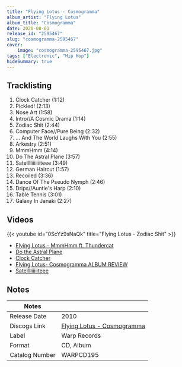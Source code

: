 ```yaml
---
title: "Flying Lotus - Cosmogramma"
album_artist: "Flying Lotus"
album_title: "Cosmogramma"
date: 2020-08-01
release_id: "2595467"
slug: "cosmogramma-2595467"
cover:
    image: "cosmogramma-2595467.jpg"
tags: ["Electronic", "Hip Hop"]
hideSummary: true
---
```


## Tracklisting
1. Clock Catcher (1:12)
2. Pickled! (2:13)
3. Nose Art (1:58)
4. Intro//A Cosmic Drama (1:14)
5. Zodiac Shit (2:44)
6. Computer Face//Pure Being (2:32)
7. ... And The World Laughs With You (2:55)
8. Arkestry (2:51)
9. MmmHmm (4:14)
10. Do The Astral Plane (3:57)
11. Satelllliiiiiiiteee (3:49)
12. German Haircut (1:57)
13. Recoiled (3:36)
14. Dance Of The Pseudo Nymph (2:46)
15. Drips//Auntie's Harp (2:10)
16. Table Tennis (3:01)
17. Galaxy In Janaki (2:27)

## Videos
{{< youtube id="0ScYz9sNaQk" title="Flying Lotus - Zodiac Shit" >}}
- [Flying Lotus - MmmHmm ft. Thundercat](https://www.youtube.com/watch?v=BD3NEaUpcUI)
- [Do the Astral Plane](https://www.youtube.com/watch?v=V_VeIP_l7iA)
- [Clock Catcher](https://www.youtube.com/watch?v=lmMwJeLMWkA)
- [Flying Lotus- Cosmogramma ALBUM REVIEW](https://www.youtube.com/watch?v=KCuamde9Atc)
- [Satelllliiiiiteee](https://www.youtube.com/watch?v=PC69RbHDiCg)

## Notes

| Notes          |             |
| ---------------| ----------- |
| Release Date   | 2010 |
| Discogs Link   | [Flying Lotus - Cosmogramma](https://www.discogs.com/release/2595467) |
| Label          | Warp Records |
| Format         | CD, Album |
| Catalog Number | WARPCD195 |

